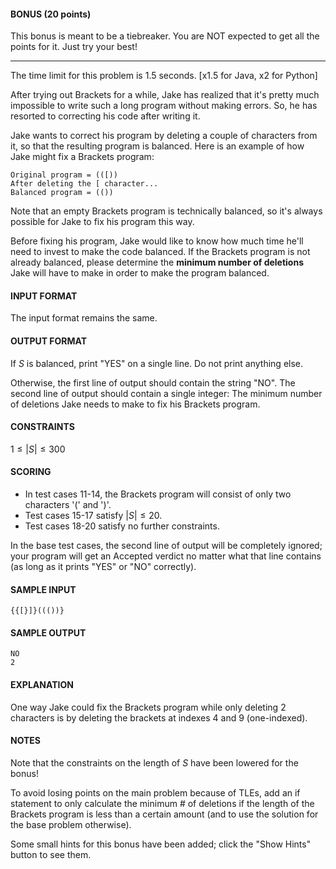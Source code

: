 #### BONUS (20 points)

This bonus is meant to be a tiebreaker. You are NOT expected to get all the points for it. Just try your best!

<hr>

The time limit for this problem is 1.5 seconds. [x1.5 for Java, x2 for Python]

After trying out Brackets for a while, Jake has realized that it's pretty much impossible to write such a long program without making errors. So, he has resorted to correcting his code after writing it.

Jake wants to correct his program by deleting a couple of characters from it, so that the resulting program is balanced. Here is an example of how Jake might fix a Brackets program:

```text
Original program = (([))
After deleting the [ character...
Balanced program = (())
```

Note that an empty Brackets program is technically balanced, so it's always possible for Jake to fix his program this way.

Before fixing his program, Jake would like to know how much time he'll need to invest to make the code balanced. If the Brackets program is not already balanced, please determine the **minimum number of deletions** Jake will have to make in order to make the program balanced.

#### INPUT FORMAT

The input format remains the same.

#### OUTPUT FORMAT

If $S$ is balanced, print "YES" on a single line. Do not print anything else.

Otherwise, the first line of output should contain the string "NO".
The second line of output should contain a single integer: The minimum number of deletions Jake needs to make to fix his Brackets program.

#### CONSTRAINTS

$1 \leq |S| \leq 300$

#### SCORING

* In test cases 11-14, the Brackets program will consist of only two characters '(' and ')'.
* Test cases 15-17 satisfy $|S| \leq 20$.
* Test cases 18-20 satisfy no further constraints.

In the base test cases, the second line of output will be completely ignored; your program will get an Accepted verdict no matter what that line contains (as long as it prints "YES" or "NO" correctly).

#### SAMPLE INPUT
```text
{{[}]}((())}
```

#### SAMPLE OUTPUT
```text
NO
2
```

#### EXPLANATION

One way Jake could fix the Brackets program while only deleting $2$ characters is by deleting the brackets at indexes $4$ and $9$ (one-indexed).

#### NOTES

Note that the constraints on the length of $S$ have been lowered for the bonus!

To avoid losing points on the main problem because of TLEs, add an if statement to only calculate the minimum # of deletions if the length of the Brackets program is less than a certain amount (and to use the solution for the base problem otherwise).

Some small hints for this bonus have been added; click the "Show Hints" button to see them.